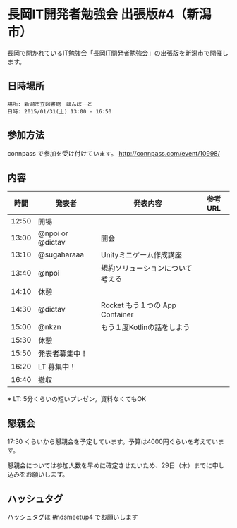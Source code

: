 長岡IT開発者勉強会 出張版#4（新潟市）
=====================================


長岡で開かれているIT勉強会「[長岡IT開発者勉強会](http://nagaoka.techtalk.jp/)」の出張版を新潟市で開催します。
## 日時場所
```
場所: 新潟市立図書館　ほんぽーと
日時: 2015/01/31(土) 13:00 - 16:50
```

## 参加方法
connpass で参加を受け付けています。
http://connpass.com/event/10998/

## 内容

時間  | 発表者           | 発表内容                         | 参考URL |
------|------------------|----------------------------------|---------|
12:50 | 開場             |                                  |         |
13:00 | @npoi or @dictav | 開会                             |         |
13:10 | @sugaharaaa      | Unityミニゲーム作成講座          |         |
13:40 | @npoi            | 規約ソリューションについて考える |         |
14:10 | 休憩             |                                  |         |
14:30 | @dictav          | Rocket もう１つの App Container  |         |
15:00 | @nkzn            | もう１度Kotlinの話をしよう       |         |
15:30 | 休憩             |                                  |         |
15:50 | 発表者募集中！   |                                  |         |
16:20 | LT 募集中！      |                                  |         |
16:40 | 撤収             |                                  |         |


※ LT: 5分くらいの短いプレゼン。資料なくてもOK

## 懇親会
17:30 くらいから懇親会を予定しています。予算は4000円ぐらいを考えています。

懇親会については参加人数を早めに確定させたいため、29日（木）までに申し込みをお願いします。

## ハッシュタグ

ハッシュタグは #ndsmeetup4 でお願いします

